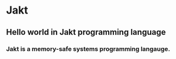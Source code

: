 # Jakt
## Hello world in Jakt programming language

### Jakt is a memory-safe systems programming langauge.